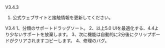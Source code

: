 V3.4.3
1. 公式ウェブサイトと接触情報を更新してください。

V3.4
1、分類のサポートドラッグソート。
2、以上5.0 UIを最適化する、4.4より少ないサポートを放棄します。
3、次に機能は自動的に2分後にクリップボードがクリアされますコピーします。
4、修理のバグ。